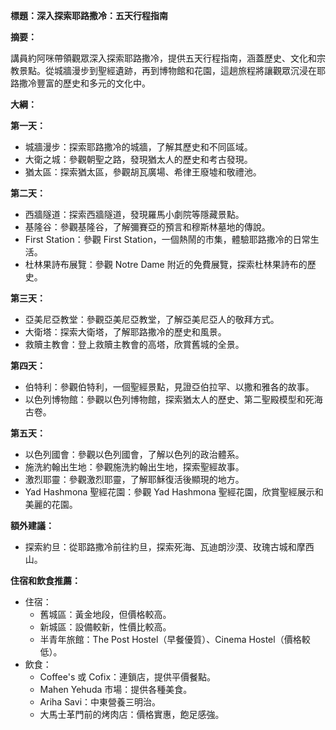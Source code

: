 **標題：深入探索耶路撒冷：五天行程指南**

**摘要：**

講員約阿咪帶領觀眾深入探索耶路撒冷，提供五天行程指南，涵蓋歷史、文化和宗教景點。從城牆漫步到聖經遺跡，再到博物館和花園，這趟旅程將讓觀眾沉浸在耶路撒冷豐富的歷史和多元的文化中。

**大綱：**

**第一天：**

* 城牆漫步：探索耶路撒冷的城牆，了解其歷史和不同區域。
* 大衛之城：參觀朝聖之路，發現猶太人的歷史和考古發現。
* 猶太區：探索猶太區，參觀胡瓦廣場、希律王廢墟和敬禮池。

**第二天：**

* 西牆隧道：探索西牆隧道，發現羅馬小劇院等隱藏景點。
* 基隆谷：參觀基隆谷，了解彌賽亞的預言和穆斯林墓地的傳說。
* First Station：參觀 First Station，一個熱鬧的市集，體驗耶路撒冷的日常生活。
* 杜林果詩布展覽：參觀 Notre Dame 附近的免費展覽，探索杜林果詩布的歷史。

**第三天：**

* 亞美尼亞教堂：參觀亞美尼亞教堂，了解亞美尼亞人的敬拜方式。
* 大衛塔：探索大衛塔，了解耶路撒冷的歷史和風景。
* 救贖主教會：登上救贖主教會的高塔，欣賞舊城的全景。

**第四天：**

* 伯特利：參觀伯特利，一個聖經景點，見證亞伯拉罕、以撒和雅各的故事。
* 以色列博物館：參觀以色列博物館，探索猶太人的歷史、第二聖殿模型和死海古卷。

**第五天：**

* 以色列國會：參觀以色列國會，了解以色列的政治體系。
* 施洗約翰出生地：參觀施洗約翰出生地，探索聖經故事。
* 激烈耶靈：參觀激烈耶靈，了解耶穌復活後顯現的地方。
* Yad Hashmona 聖經花園：參觀 Yad Hashmona 聖經花園，欣賞聖經展示和美麗的花園。

**額外建議：**

* 探索約旦：從耶路撒冷前往約旦，探索死海、瓦迪朗沙漠、玫瑰古城和摩西山。

**住宿和飲食推薦：**

* 住宿：
    * 舊城區：黃金地段，但價格較高。
    * 新城區：設備較新，性價比較高。
    * 半青年旅館：The Post Hostel（早餐優質）、Cinema Hostel（價格較低）。
* 飲食：
    * Coffee's 或 Cofix：連鎖店，提供平價餐點。
    * Mahen Yehuda 市場：提供各種美食。
    * Ariha Savi：中東營養三明治。
    * 大馬士革門前的烤肉店：價格實惠，飽足感強。